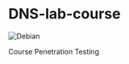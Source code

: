 # DNS-lab-course
![Debian](https://img.shields.io/badge/Debian-D70A53?style=for-the-badge&logo=debian&logoColor=white)

Course Penetration Testing

